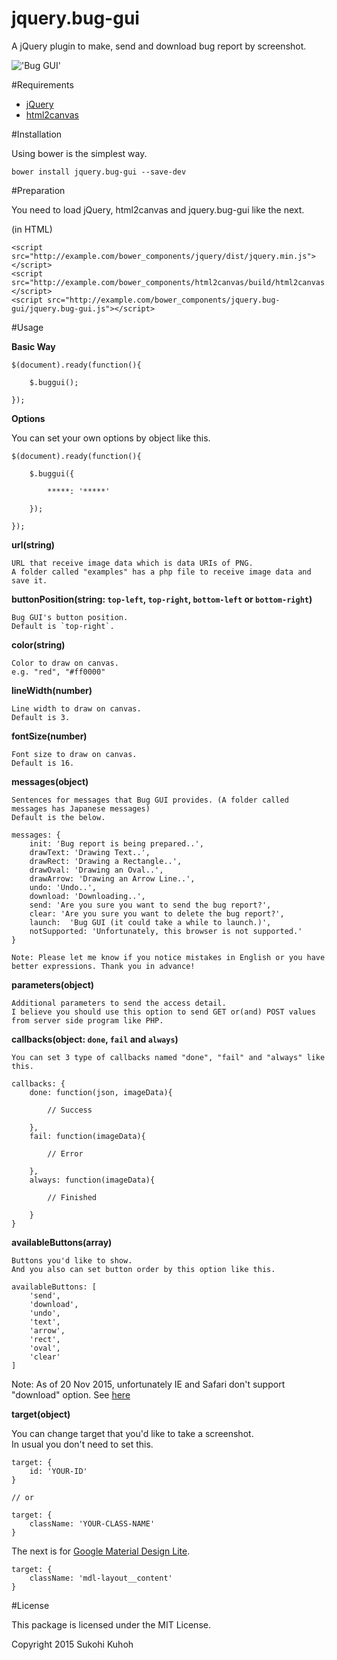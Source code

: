 # jquery.bug-gui
A jQuery plugin to make, send and download bug report by screenshot.  

!['Bug GUI'](http://i.imgur.com/Qr2VYFt.png)

#Requirements

* [jQuery](https://jquery.com/)
* [html2canvas](http://html2canvas.hertzen.com/)

#Installation

Using bower is the simplest way.

    bower install jquery.bug-gui --save-dev

#Preparation

You need to load jQuery, html2canvas and jquery.bug-gui like the next.

(in HTML)

    <script src="http://example.com/bower_components/jquery/dist/jquery.min.js"></script>
    <script src="http://example.com/bower_components/html2canvas/build/html2canvas.min.js"></script>
    <script src="http://example.com/bower_components/jquery.bug-gui/jquery.bug-gui.js"></script>

#Usage

**Basic Way**

    $(document).ready(function(){

        $.buggui();
        
    });
    
**Options**

You can set your own options by object like this.

    $(document).ready(function(){

        $.buggui({
        
            *****: '*****'
        
        });
        
    });

**url(string)**


    URL that receive image data which is data URIs of PNG.  
    A folder called "examples" has a php file to receive image data and save it.
    
    
**buttonPosition(string: `top-left`, `top-right`, `bottom-left` or `bottom-right`)**


    Bug GUI's button position.
    Default is `top-right`.
    
**color(string)**


    Color to draw on canvas.
    e.g. "red", "#ff0000"
    
**lineWidth(number)**


    Line width to draw on canvas.
    Default is 3.
    
**fontSize(number)**


    Font size to draw on canvas.
    Default is 16.
    
**messages(object)**


    Sentences for messages that Bug GUI provides. (A folder called messages has Japanese messages)
    Default is the below.
    
    messages: {
        init: 'Bug report is being prepared..',
        drawText: 'Drawing Text..',
        drawRect: 'Drawing a Rectangle..',
        drawOval: 'Drawing an Oval..',
        drawArrow: 'Drawing an Arrow Line..',
        undo: 'Undo..',
        download: 'Downloading..',
        send: 'Are you sure you want to send the bug report?',
        clear: 'Are you sure you want to delete the bug report?',
        launch:  'Bug GUI (it could take a while to launch.)',
        notSupported: 'Unfortunately, this browser is not supported.'
    }

    Note: Please let me know if you notice mistakes in English or you have better expressions. Thank you in advance!
    
**parameters(object)**


    Additional parameters to send the access detail.
    I believe you should use this option to send GET or(and) POST values from server side program like PHP.    
     
**callbacks(object: `done`, `fail` and `always`)**


    You can set 3 type of callbacks named "done", "fail" and "always" like this.  

    callbacks: {
        done: function(json, imageData){

            // Success

        },
        fail: function(imageData){

            // Error

        },
        always: function(imageData){

            // Finished

        }
    }
    
**availableButtons(array)**


    Buttons you'd like to show.
    And you also can set button order by this option like this.

    availableButtons: [
        'send',
        'download',
        'undo',
        'text',
        'arrow',
        'rect',
        'oval',
        'clear'
    ]
    
Note: As of 20 Nov 2015, unfortunately IE and Safari don't support "download" option. See [here](http://caniuse.com/#search=download)

**target(object)**
    
You can change target that you'd like to take a screenshot.  
In usual you don't need to set this.

    target: {
        id: 'YOUR-ID'
    }
    
    // or 

    target: {
        className: 'YOUR-CLASS-NAME'
    }
    
The next is for [Google Material Design Lite](http://www.getmdl.io/templates/index.html).
    
    target: {
        className: 'mdl-layout__content'
    }
    
#License

This package is licensed under the MIT License.

Copyright 2015 Sukohi Kuhoh